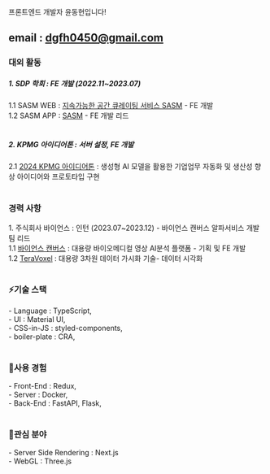 프론트엔드 개발자 윤동현입니다!

email : dgfh0450@gmail.com
---
<h3>대외 활동</h3>
<h5>1. SDP 학회 : FE 개발 (2022.11~2023.07)</h5>
<span>    </span>1.1 SASM WEB : <a href='https://www.sasm.co.kr/'>지속가능한 공간 큐레이팅 서비스 SASM</a> - FE 개발<br>
    1.2 SASM APP : <a href='https://apps.apple.com/kr/app/sasm/id6451327975'>SASM</a> - FE 개발 리드<br>
<br>
<h5>2. <b>KPMG 아이디어톤</b> : 서버 설정, FE 개발</h5>
    2.1 <a href='https://kpmgkr.notion.site/2024-KPMG-1fcd8a808f3d4f36a5ae8ad6e9bc413e'>2024 KPMG 아이디어톤</a> : 생성형 AI 모델을 활용한 기업업무 자동화 및 생산성 향상 아이디어와 프로토타입 구현<br>

<br>

<h3>경력 사항</h3>
1. 주식회사 바이언스 : 인턴 (2023.07~2023.12) - 바이언스 캔버스 알파서비스 개발팀 리드<br>
    1.1 <a href='https://vience.io/vience-canvas'>바이언스 캔버스</a> : 대용량 바이오메디컬 영상 AI분석 플랫폼 - 기획 및 FE 개발<br>
    1.2 <a href='https://vience.io/teravoxel'>TeraVoxel</a> : 대용량 3차원 데이터 가시화 기술- 데이터 시각화<br>
<br>

<h3>⚡기술 스택</h3>
- Language     : TypeScript,<br>
- UI           : Material UI,<br>
- CSS-in-JS    : styled-components,<br>
- boiler-plate : CRA,<br>
<br>
<h3>🤔사용 경험</h3>
- Front-End : Redux,<br>
- Server    : Docker,<br>
- Back-End  : FastAPI, Flask,<br>
<br>
<h3>🔭관심 분야</h3>
- Server Side Rendering : Next.js<br>
- WebGL : Three.js<br>
<!--
**dgfh0450/dgfh0450** is a ✨ _special_ ✨ repository because its `README.md` (this file) appears on your GitHub profile.

Here are some ideas to get you started:

- 🔭 I’m currently working on ...
- 🌱 I’m currently learning ...
- 👯 I’m looking to collaborate on ...
- 🤔 I’m looking for help with ...
- 💬 Ask me about ...
- 📫 How to reach me: ...
- 😄 Pronouns: ...
- ⚡ Fun fact: ...
-->
